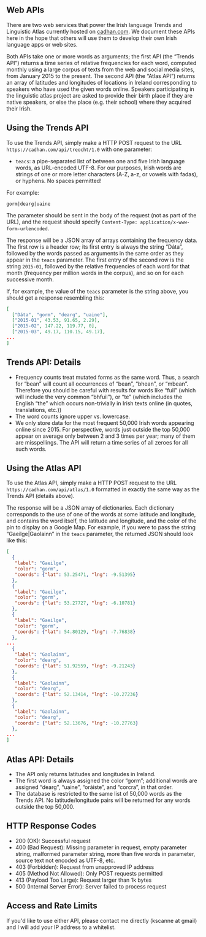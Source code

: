 
Web APIs
-------

There are two web services that power the Irish language
Trends and Linguistic Atlas currently hosted
on [cadhan.com](https://cadhan.com/treochtai/).
We document these APIs here in the hope that others will use them to
develop their own Irish language apps or web sites.

Both APIs take one or more words as arguments; the first API
(the “Trends API”) returns 
a time series of relative frequencies for each word, computed 
monthly using a large corpus of texts from the web and social media sites,
from January 2015 to the present. The second API
(the “Atlas API”) returns an
array of latitudes and longitudes of locations in Ireland 
corresponding to speakers who have used the given words online.
Speakers participating in the linguistic atlas project are asked to
provide their birth place if they are native speakers,
or else the place (e.g. their school) where they acquired their Irish.

Using the Trends API
-------

To use the Trends API, simply make a HTTP POST request to the URL
`https://cadhan.com/api/treocht/1.0`
with one parameter:

* `teacs`: a pipe-separated list of between one and five Irish language words, as URL-encoded UTF-8. For our purposes, Irish words are strings of one or more letter characters (A-Z, a-z, or vowels with fadas), or hyphens. No spaces permitted!

For example:

```
gorm|dearg|uaine
```

The parameter should be sent in the body of the request
(not as part of the URL), and the request should specify
`Content-Type: application/x-www-form-urlencoded`.

The response will be a JSON array of arrays containing the frequency data.
The first row is a header row; its first entry is always
the string “Dáta”, followed by the words passed as arguments in the same
order as they appear in the `teacs` parameter.
The first entry of the second row is the string `2015-01`,
followed by the relative frequencies of each word for that month
(frequency per million words in the corpus), and so on for each 
successive month.

If, for example, the value of the `teacs` parameter
is the string above, you should get a response resembling this:

```json
[
  ["Dáta", "gorm", "dearg", "uaine"],
  ["2015-01", 43.53, 91.65, 2.29],
  ["2015-02", 147.22, 119.77, 0],
  ["2015-03", 49.17, 110.15, 49.17],
...
]
```

Trends API: Details
-------

* Frequency counts treat mutated forms as the same word. Thus, a search for “bean” will count all occurrences of “bean”, “bhean”, or “mbean”. Therefore you should be careful with results for words like “fuil” (which will include the very common “bhfuil”), or “te” (which includes the English “the” which occurs non-trivially in Irish texts online (in quotes, translations, etc.))
* The word counts ignore upper vs. lowercase.
* We only store data for the most frequent 50,000 Irish words appearing online since 2015. For perspective, words just outside the top 50,000 appear on average only between 2 and 3 times per year; many of them are misspellings. The API will return a time series of all zeroes for all such words.  

Using the Atlas API
-------

To use the Atlas API, simply make a HTTP POST request to the URL
`https://cadhan.com/api/atlas/1.0`
formatted in exactly the same way as the Trends API (details above).

The response will be a JSON array of dictionaries. Each dictionary
corresponds to the use of one of the words at some latitude and longitude,
and contains the word itself, the latitude and longitude, and the color
of the pin to display on a Google Map. For example, if you were to pass
the string “Gaeilge|Gaolainn” in the `teacs` parameter, the returned
JSON should look like this:

```json
[
  {
   "label": "Gaeilge",
   "color": "gorm",
   "coords": {"lat": 53.25471, "lng": -9.51395}
  }, 
  {
   "label": "Gaeilge",
   "color": "gorm",
   "coords": {"lat": 53.27727, "lng": -6.10781}
  }, 
  {
   "label": "Gaeilge",
   "color": "gorm",
   "coords": {"lat": 54.80129, "lng": -7.76838}
  }, 
...
  {
   "label": "Gaolainn",
   "color": "dearg",
   "coords": {"lat": 51.92559, "lng": -9.21243}
  }, 
  {
   "label": "Gaolainn",
   "color": "dearg",
   "coords": {"lat": 52.13414, "lng": -10.27236}
  }, 
  {
   "label": "Gaolainn",
   "color": "dearg",
   "coords": {"lat": 52.13676, "lng": -10.27763}
  }, 
...
]
```

Atlas API: Details
-------
* The API only returns latitudes and longitudes in Ireland.
* The first word is always assigned the color “gorm”; additional words are assigned “dearg”, “uaine”, “oráiste”, and “corcra”, in that order.
* The database is restricted to the same list of 50,000 words as the Trends API. No latitude/longitude pairs will be returned for any words outside the top 50,000.


HTTP Response Codes
-------------------

* 200 (OK): Successful request
* 400 (Bad Request): Missing parameter in request, empty parameter string, malformed parameter string, more than five words in parameter, source text not encoded as UTF-8, etc.
* 403 (Forbidden): Request from unapproved IP address
* 405 (Method Not Allowed): Only POST requests permitted
* 413 (Payload Too Large): Request larger than 1k bytes
* 500 (Internal Server Error): Server failed to process request

Access and Rate Limits
-----------

If you'd like to use either API, please contact me directly
(kscanne at gmail) and I will add your IP address to a whitelist.
